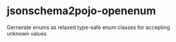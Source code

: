# jsonschema2pojo-openenum
Gernerate enums as relaxed type-safe enum classes for accepting unknown values
